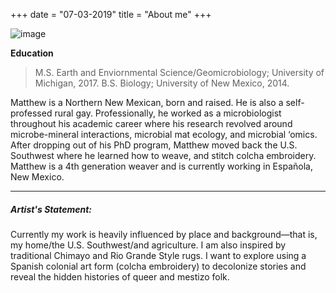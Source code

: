 +++
date = "07-03-2019"
title = "About me"
+++

![image][1]

**Education**
> M.S. Earth and Enviornmental Science/Geomicrobiology; University of Michigan, 2017.
> B.S. Biology; University of New Mexico, 2014.

Matthew is a Northern New Mexican, born and raised. He is also a self-professed rural gay. Professionally, he worked as a microbiologist throughout his academic career where his research revolved around microbe-mineral interactions, microbial mat ecology, and microbial ‘omics. After dropping out of his PhD program, Matthew moved back the U.S. Southwest where he learned how to weave, and stitch colcha embroidery. Matthew is a 4th generation weaver and is currently working in Española, New Mexico. 

________________

##### Artist's Statement:

Currently my work is heavily influenced by place and background—that is, my home/the U.S. Southwest/and agriculture. I am also inspired by traditional Chimayo and Rio Grande Style rugs. I want to explore using a Spanish colonial art form (colcha embroidery) to decolonize stories and reveal the hidden histories of queer and mestizo folk. 



[1]: /img/me.jpg
